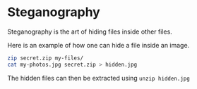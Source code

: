 # Steganography

Steganography is the art of hiding files inside other files.

Here is an example of how one can hide a file inside an image.

```sh
zip secret.zip my-files/
cat my-photos.jpg secret.zip > hidden.jpg
```

The hidden files can then be extracted using `unzip hidden.jpg`
